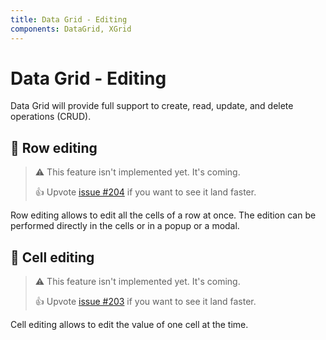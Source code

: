 ```yaml
---
title: Data Grid - Editing
components: DataGrid, XGrid
---
```


# Data Grid - Editing

<p class="description">Data Grid will provide full support to create, read, update, and delete operations (CRUD).</p>

## 🚧 Row editing

> ⚠️ This feature isn't implemented yet. It's coming.
>
> 👍 Upvote [issue #204](https://github.com/mui-org/material-ui-x/issues/204) if you want to see it land faster.

Row editing allows to edit all the cells of a row at once.
The edition can be performed directly in the cells or in a popup or a modal.

## 🚧 Cell editing

> ⚠️ This feature isn't implemented yet. It's coming.
>
> 👍 Upvote [issue #203](https://github.com/mui-org/material-ui-x/issues/203) if you want to see it land faster.

Cell editing allows to edit the value of one cell at the time.
